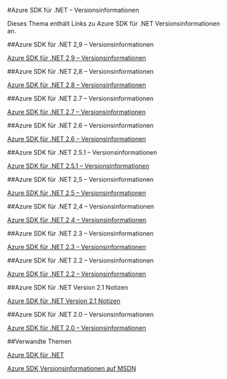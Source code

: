 <properties 
    pageTitle="Azure SDK für .NET – Versionsinformationen" 
    description="Azure SDK für .NET – Versionsinformationen" 
    services="app-service/web" 
    documentationCenter="" 
    authors="Juliako" 
    manager="dwrede" 
    editor=""/>

<tags
   ms.service="app-service"
   ms.devlang="multiple"
   ms.topic="article"
   ms.tgt_pltfrm="na"
   ms.workload="integration" 
   ms.date="10/17/2016"
   ms.author="juliako"/>



#<a name="azure-sdk-for-net-release-notes"></a>Azure SDK für .NET – Versionsinformationen

Dieses Thema enthält Links zu Azure SDK für .NET Versionsinformationen an. 


##<a name="azure-sdk-for-net-29-release-notes"></a>Azure SDK für .NET 2,9 – Versionsinformationen

[Azure SDK für .NET 2,9 – Versionsinformationen](azure-sdk-dotnet-release-notes-2-9.md)

##<a name="azure-sdk-for-net-28-release-notes"></a>Azure SDK für .NET 2,8 – Versionsinformationen

[Azure SDK für .NET 2,8 – Versionsinformationen](azure-sdk-dotnet-release-notes-2-8.md)

##<a name="azure-sdk-for-net-27-release-notes"></a>Azure SDK für .NET 2.7 – Versionsinformationen

[Azure SDK für .NET 2.7 – Versionsinformationen](azure-sdk-dotnet-release-notes-2-7.md)

##<a name="azure-sdk-for-net-26-release-notes"></a>Azure SDK für .NET 2.6 – Versionsinformationen

[Azure SDK für .NET 2.6 – Versionsinformationen](azure-sdk-dotnet-release-notes-2-6.md)

##<a name="azure-sdk-for-net-251-release-notes"></a>Azure SDK für .NET 2.5.1 – Versionsinformationen

[Azure SDK für .NET 2.5.1 – Versionsinformationen](../app-service/app-service-release-notes.md)

##<a name="azure-sdk-for-net-25-release-notes"></a>Azure SDK für .NET 2,5 – Versionsinformationen

[Azure SDK für .NET 2,5 – Versionsinformationen](https://msdn.microsoft.com/library/azure/dn873976.aspx)

##<a name="azure-sdk-for-net-24-release-notes"></a>Azure SDK für .NET 2,4 – Versionsinformationen

[Azure SDK für .NET 2,4 – Versionsinformationen](https://msdn.microsoft.com/library/azure/dn794167.aspx)

##<a name="azure-sdk-for-net-23-release-notes"></a>Azure SDK für .NET 2.3 – Versionsinformationen

[Azure SDK für .NET 2.3 – Versionsinformationen](https://msdn.microsoft.com/library/azure/dn655054.aspx)

##<a name="azure-sdk-for-net-22-release-notes"></a>Azure SDK für .NET 2.2 – Versionsinformationen

[Azure SDK für .NET 2.2 – Versionsinformationen](https://msdn.microsoft.com/library/azure/dn459835.aspx)

##<a name="azure-sdk-for-net-21-release-notes"></a>Azure SDK für .NET Version 2.1 Notizen

[Azure SDK für .NET Version 2.1 Notizen](https://msdn.microsoft.com/library/azure/dn407359.aspx)

##<a name="azure-sdk-for-net-20-release-notes"></a>Azure SDK für .NET 2.0 – Versionsinformationen

[Azure SDK für .NET 2.0 – Versionsinformationen](https://msdn.microsoft.com/library/azure/dn169556.aspx)

##<a name="related-topics"></a>Verwandte Themen

[Azure SDK für .NET](https://azure.microsoft.com/downloads/archive-net-downloads/)

[Azure SDK Versionsinformationen auf MSDN](https://msdn.microsoft.com/library/azure/dn627519.aspx)
 
